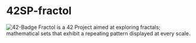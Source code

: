 # 42SP-fractol

![42-Badge](https://img.shields.io/badge/%C3%89cole-42SP-blue)
Fractol is a 42 Project aimed at exploring fractals; mathematical sets that exhibit a repeating pattern displayed at every scale.
